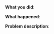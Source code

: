 <!--
Thanks for your interest in the project. I appreciate bugs filed and PRs submitted!
Please make sure that you are familiar with and follow the Code of Conduct for
this project (found in the CODE_OF_CONDUCT.md file).

Please fill out this template with all the relevant information so we can
understand what's going on and fix the issue.

-->


**What you did**:


**What happened**:


<!-- Please provide the full error message/screenshots/anything -->

**Problem description**:

